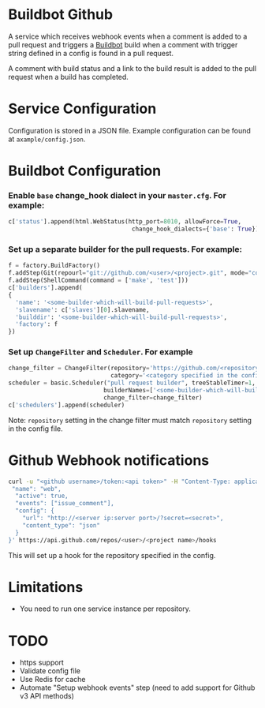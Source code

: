 # Buildbot Github

A service which receives webhook events when a comment is added to a pull
request and triggers a [Buildbot](http://trac.buildbot.net/) build when a
comment with trigger string defined in a config is found in a pull request.

A comment with build status and a link to the build result is added to the
pull request when a build has completed.

# Service Configuration

Configuration is stored in a JSON file. Example configuration can be found at
`axample/config.json`.

# Buildbot Configuration

### Enable `base` change_hook dialect in your `master.cfg`. For example:

```python
c['status'].append(html.WebStatus(http_port=8010, allowForce=True,
                                   change_hook_dialects={'base': True}))
```

### Set up a separate builder for the pull requests. For example:

```python
f = factory.BuildFactory()
f.addStep(Git(repourl="git://github.com/<user>/<project>.git", mode="copy"))
f.addStep(ShellCommand(command = ['make', 'test']))
c['builders'].append(
{
  'name': '<some-builder-which-will-build-pull-requests>',
  'slavename': c['slaves'][0].slavename,
  'builddir': '<some-builder-which-will-build-pull-requests>',
  'factory': f
})
```

### Set up `ChangeFilter` and `Scheduler`. For example

```python
change_filter = ChangeFilter(repository='https://github.com/<repository user>/<repository name>',
                             category='<category specified in the config>')
scheduler = basic.Scheduler("pull request builder", treeStableTimer=1,
                           builderNames=['<some-builder-which-will-build-pull-requests>'],
                           change_filter=change_filter)
c['schedulers'].append(scheduler)
```

Note: `repository` setting in the change filter must match `repository` setting
in the config file.

# Github Webhook notifications

```bash
curl -u "<github username>/token:<api token>" -H "Content-Type: application/json" -X POST -d '{
 "name": "web",
  "active": true,
  "events": ["issue_comment"],
  "config": {
    "url": "http://<server ip:server port>/?secret=<secret>",
    "content_type": "json"
  }
}' https://api.github.com/repos/<user>/<project name>/hooks
```

This will set up a hook for the repository specified in the config.

# Limitations

* You need to run one service instance per repository.

# TODO

* https support
* Validate config file
* Use Redis for cache
* Automate "Setup webhook events" step (need to add support for Github v3 API
  methods)
